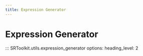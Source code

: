 ```yaml
---
title: Expression Generator
---
```


# Expression Generator

::: SRToolkit.utils.expression_generator
    options:
        heading_level: 2
